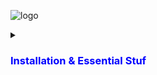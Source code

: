 ![logo](https://soshace.com/wp-content/uploads/2021/01/879-png-3.png)


<details>
<summary><h3 style="color: blue;">Installation & Essential Stuf </h3></summary>

  
## Run 

 - Install Django  REST Framework

```bash
pip install djangorestframework
pip install markdown       # Markdown support for the browsable API.
pip install django-filter  # Filtering support
```

 - Go to Sattings.py and register the app

```bash
 INSTALLED_APPS = [
    ...
    'rest_framework',
]
```

 - Create A new App

```bash
  django-admin startapp myApp
```

 - Migrations

```bash
 python3 manage.py makemigrations
```
 - Migrate

```bash
 python3 manage.py migrate
```

- Create Superuser 
```bash
  python3 manage.py createsuperuser
```
- Run Server
 ```bash
  python3 manage.py runserver
 ```


</details>
